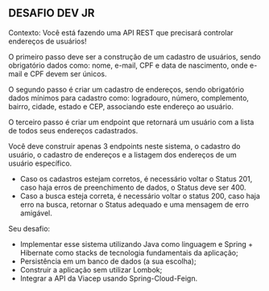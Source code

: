 ## DESAFIO DEV JR
Contexto:
Você está fazendo uma API REST que precisará controlar endereços de usuários!

O primeiro passo deve ser a construção de um cadastro de usuários, sendo obrigatório dados como: nome, e-mail, CPF e data de nascimento, onde e-mail e CPF devem ser únicos.

O segundo passo é criar um cadastro de endereços, sendo obrigatório dados mínimos para cadastro como: logradouro, número, complemento, bairro, cidade, estado e CEP, associando este endereço ao usuário.

O terceiro passo é criar um endpoint que retornará um usuário com a lista de todos seus endereços cadastrados.

Você deve construir apenas 3 endpoints neste sistema, o cadastro do usuário, o cadastro de endereços e a listagem dos endereços de um usuário específico.
- Caso os cadastros estejam corretos, é necessário voltar o Status 201, caso haja erros de preenchimento de dados, o Status deve ser 400.
- Caso a busca esteja correta, é necessário voltar o status 200, caso haja erro na busca, retornar o Status adequado e uma mensagem de erro amigável.

Seu desafio:
- Implementar esse sistema utilizando Java como linguagem e Spring + Hibernate como stacks de tecnologia fundamentais da aplicação;
- Persistência em um banco de dados (a sua escolha);
- Construir a aplicação sem utilizar Lombok;
- Integrar a API da Viacep usando Spring-Cloud-Feign.